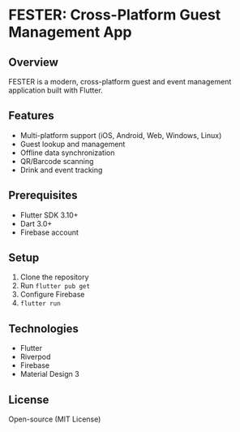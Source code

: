 # FESTER: Cross-Platform Guest Management App

## Overview
FESTER is a modern, cross-platform guest and event management application built with Flutter.

## Features
- Multi-platform support (iOS, Android, Web, Windows, Linux)
- Guest lookup and management
- Offline data synchronization
- QR/Barcode scanning
- Drink and event tracking

## Prerequisites
- Flutter SDK 3.10+
- Dart 3.0+
- Firebase account

## Setup
1. Clone the repository
2. Run `flutter pub get`
3. Configure Firebase
4. `flutter run`

## Technologies
- Flutter
- Riverpod
- Firebase
- Material Design 3

## License
Open-source (MIT License)
